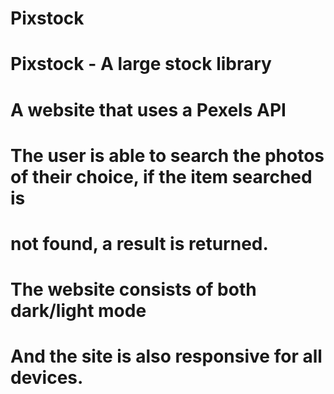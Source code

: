 # Pixstock
# Pixstock - A large stock library
# A website that uses a Pexels API
# The user is able to search the photos of their choice, if the item searched is 
# not found, a result is returned.
# The website consists of both dark/light mode
# And the site is also responsive for all devices.
